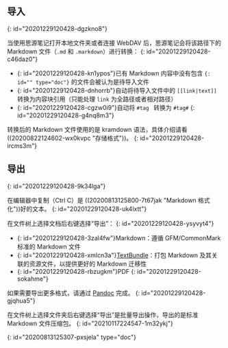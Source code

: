 ## 导入
{: id="20201229120428-dgzkno8"}

当使用思源笔记打开本地文件夹或者连接 WebDAV 后，思源笔记会将该路径下的 Markdown 文件（`.md` 和 `.markdown`）进行转换：
{: id="20201229120428-c46daz0"}

* {: id="20201229120428-kn1ypos"}已有 Markdown 内容中没有包含 `{: id="" type="doc"}` 的文件会被认为是待导入文件
* {: id="20201229120428-dnhorrb"}自动将待导入文件中的 `[[link|text]]` 转换为内容块引用（只能处理 `link` 为全路径或者相对路径）
* {: id="20201229120428-cgzw0i9"}自动将 `#tag ` 转换为 `#tag#`
{: id="20201229120428-g4nq8m3"}

转换后的 Markdown 文件使用的是 kramdown 语法，具体介绍请看((20200822124602-wx0kvpc "存储格式"))。
{: id="20201229120428-ircms3m"}

## 导出
{: id="20201229120428-9k34lga"}

在编辑器中复制（Ctrl C）是 ((20200813125800-7t67jak "Markdown 格式化"))好的文本。
{: id="20201229120428-uk4lxtt"}

在文件树上选择文档后右键选择“导出”：
{: id="20201229120428-ysyvyt4"}

* {: id="20201229120428-3zal4fw"}Markdown：遵循 GFM/CommonMark 标准的 Markdown 文件
* {: id="20201229120428-xmlcn3a"}[TextBundle](http://textbundle.org)：打包 Markdown 及其关联的资源文件，以提供更好的 Markdown 迁移性
* {: id="20201229120428-rbzugkm"}PDF
{: id="20201229120428-sokahme"}

如果需要导出更多格式，请通过 [Pandoc](https://pandoc.org) 完成。
{: id="20201229120428-gjqhua5"}

在文件树上选择文件夹后右键选择“导出”是批量导出操作，导出的是标准 Markdown 文件压缩包。
{: id="20210117224547-1m32ykj"}


{: id="20200813125307-pxsjela" type="doc"}
